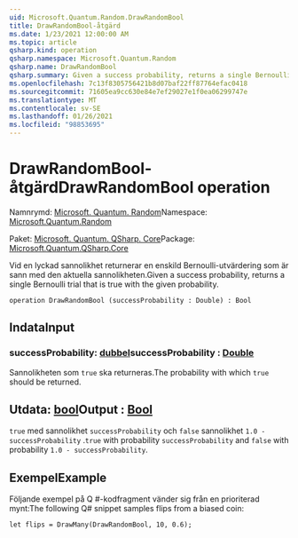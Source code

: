 ```yaml
---
uid: Microsoft.Quantum.Random.DrawRandomBool
title: DrawRandomBool-åtgärd
ms.date: 1/23/2021 12:00:00 AM
ms.topic: article
qsharp.kind: operation
qsharp.namespace: Microsoft.Quantum.Random
qsharp.name: DrawRandomBool
qsharp.summary: Given a success probability, returns a single Bernoulli trial that is true with the given probability.
ms.openlocfilehash: 7c13f8305756421b8d07baf22ff87764efac0418
ms.sourcegitcommit: 71605ea9cc630e84e7ef29027e1f0ea06299747e
ms.translationtype: MT
ms.contentlocale: sv-SE
ms.lasthandoff: 01/26/2021
ms.locfileid: "98853695"
---
```

# <a name="drawrandombool-operation"></a><span data-ttu-id="bf31f-102">DrawRandomBool-åtgärd</span><span class="sxs-lookup"><span data-stu-id="bf31f-102">DrawRandomBool operation</span></span>

<span data-ttu-id="bf31f-103">Namnrymd: [Microsoft. Quantum. Random](xref:Microsoft.Quantum.Random)</span><span class="sxs-lookup"><span data-stu-id="bf31f-103">Namespace: [Microsoft.Quantum.Random](xref:Microsoft.Quantum.Random)</span></span>

<span data-ttu-id="bf31f-104">Paket: [Microsoft. Quantum. QSharp. Core](https://nuget.org/packages/Microsoft.Quantum.QSharp.Core)</span><span class="sxs-lookup"><span data-stu-id="bf31f-104">Package: [Microsoft.Quantum.QSharp.Core](https://nuget.org/packages/Microsoft.Quantum.QSharp.Core)</span></span>


<span data-ttu-id="bf31f-105">Vid en lyckad sannolikhet returnerar en enskild Bernoulli-utvärdering som är sann med den aktuella sannolikheten.</span><span class="sxs-lookup"><span data-stu-id="bf31f-105">Given a success probability, returns a single Bernoulli trial that is true with the given probability.</span></span>

```qsharp
operation DrawRandomBool (successProbability : Double) : Bool
```


## <a name="input"></a><span data-ttu-id="bf31f-106">Indata</span><span class="sxs-lookup"><span data-stu-id="bf31f-106">Input</span></span>

### <a name="successprobability--double"></a><span data-ttu-id="bf31f-107">successProbability: [dubbel](xref:microsoft.quantum.lang-ref.double)</span><span class="sxs-lookup"><span data-stu-id="bf31f-107">successProbability : [Double](xref:microsoft.quantum.lang-ref.double)</span></span>

<span data-ttu-id="bf31f-108">Sannolikheten som `true` ska returneras.</span><span class="sxs-lookup"><span data-stu-id="bf31f-108">The probability with which `true` should be returned.</span></span>



## <a name="output--bool"></a><span data-ttu-id="bf31f-109">Utdata: [bool](xref:microsoft.quantum.lang-ref.bool)</span><span class="sxs-lookup"><span data-stu-id="bf31f-109">Output : [Bool](xref:microsoft.quantum.lang-ref.bool)</span></span>

<span data-ttu-id="bf31f-110">`true` med sannolikhet `successProbability` och `false` sannolikhet `1.0 - successProbability` .</span><span class="sxs-lookup"><span data-stu-id="bf31f-110">`true` with probability `successProbability` and `false` with probability `1.0 - successProbability`.</span></span>

## <a name="example"></a><span data-ttu-id="bf31f-111">Exempel</span><span class="sxs-lookup"><span data-stu-id="bf31f-111">Example</span></span>

<span data-ttu-id="bf31f-112">Följande exempel på Q #-kodfragment vänder sig från en prioriterad mynt:</span><span class="sxs-lookup"><span data-stu-id="bf31f-112">The following Q# snippet samples flips from a biased coin:</span></span>

```qsharp
let flips = DrawMany(DrawRandomBool, 10, 0.6);
```